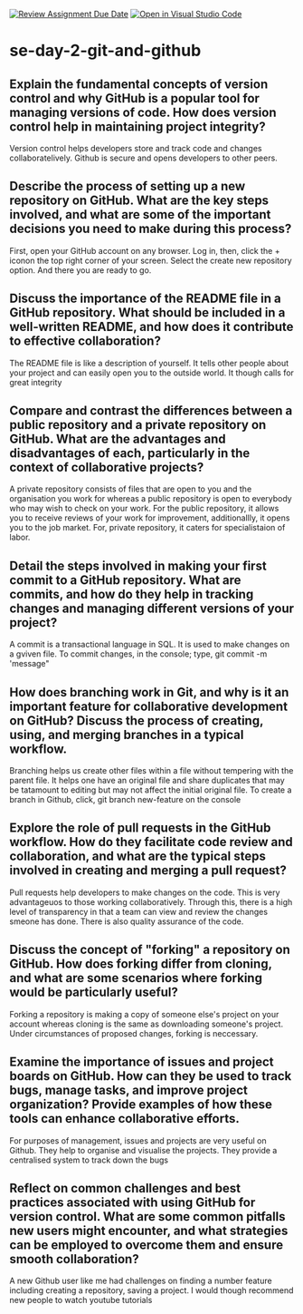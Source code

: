 [![Review Assignment Due Date](https://classroom.github.com/assets/deadline-readme-button-22041afd0340ce965d47ae6ef1cefeee28c7c493a6346c4f15d667ab976d596c.svg)](https://classroom.github.com/a/8wgCKhpZ)
[![Open in Visual Studio Code](https://classroom.github.com/assets/open-in-vscode-2e0aaae1b6195c2367325f4f02e2d04e9abb55f0b24a779b69b11b9e10269abc.svg)](https://classroom.github.com/online_ide?assignment_repo_id=18395562&assignment_repo_type=AssignmentRepo)
# se-day-2-git-and-github
## Explain the fundamental concepts of version control and why GitHub is a popular tool for managing versions of code. How does version control help in maintaining project integrity?
Version control helps developers store and track code and changes collaboratelively. Github is secure and opens developers to other peers.

## Describe the process of setting up a new repository on GitHub. What are the key steps involved, and what are some of the important decisions you need to make during this process?
First, open your GitHub account on any browser. Log in, then, click the + iconon the top right corner of your screen. Select the create new repository option. And there you are ready to go.

## Discuss the importance of the README file in a GitHub repository. What should be included in a well-written README, and how does it contribute to effective collaboration?
The README file is like a description of yourself. It tells other people about your project and can easily open you to the outside world. It though calls for great integrity

## Compare and contrast the differences between a public repository and a private repository on GitHub. What are the advantages and disadvantages of each, particularly in the context of collaborative projects?

A private repository consists of files that are open to you and the organisation you work for whereas a public repository is open to everybody who may wish to check on your work. For the public repository, it allows you to receive reviews of your work for improvement, additionallly, it opens you to the job market. For, private repository, it caters for specialistaion of labor.

## Detail the steps involved in making your first commit to a GitHub repository. What are commits, and how do they help in tracking changes and managing different versions of your project?
A commit is a transactional language in SQL. It is used to make changes on a gviven file. To commit changes, in the console; type, git commit -m 
'message"

## How does branching work in Git, and why is it an important feature for collaborative development on GitHub? Discuss the process of creating, using, and merging branches in a typical workflow.
Branching helps us create other files within a file without tempering with the parent file. It helps one have an original file and share duplicates that may be tatamount to editing but may not affect the initial original file. To create a branch in Github, click, git branch new-feature on the console

## Explore the role of pull requests in the GitHub workflow. How do they facilitate code review and collaboration, and what are the typical steps involved in creating and merging a pull request?
Pull requests help developers to make changes on the code. This is very advantageuos to those working collaboratively. Through this, there is a high level of transparency in that a team can view and review the changes smeone has done. There is also quality assurance of the code. 

## Discuss the concept of "forking" a repository on GitHub. How does forking differ from cloning, and what are some scenarios where forking would be particularly useful?
Forking a repository is making a copy of someone else's project on your account whereas cloning is the same as downloading someone's project. Under circumstances of proposed changes, forking is neccessary.

## Examine the importance of issues and project boards on GitHub. How can they be used to track bugs, manage tasks, and improve project organization? Provide examples of how these tools can enhance collaborative efforts.
For purposes of management, issues and projects are very useful on Github. They help to organise and visualise the projects. They provide a centralised system to track down the bugs

## Reflect on common challenges and best practices associated with using GitHub for version control. What are some common pitfalls new users might encounter, and what strategies can be employed to overcome them and ensure smooth collaboration?
A new Github user like me had challenges on finding a number feature including creating a repository, saving a project. I would though recommend new people to watch youtube tutorials
